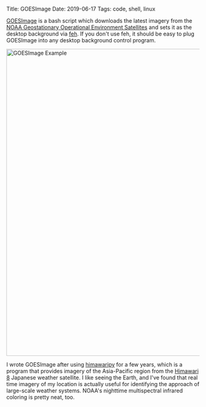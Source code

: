 Title: GOESImage
Date: 2019-06-17
Tags: code, shell, linux

[GOESImage](https://github.com/pigmonkey/goesimage) is a bash script which downloads the latest imagery from the [NOAA Geostationary Operational Environment Satellites](https://www.star.nesdis.noaa.gov/GOES/index.php) and sets it as the desktop background via [feh](https://feh.finalrewind.org/). If you don't use feh, it should be easy to plug GOESImage into any desktop background control program.

<a href="/media/images/goesimage.jpg"><img src="/media/images/goesimage-thumb.jpg" width=800 alt="GOESImage Example"></a>

I wrote GOESImage after using [himawaripy](https://github.com/boramalper/himawaripy/) for a few years, which is a program that provides imagery of the Asia-Pacific region from the [Himawari 8](https://en.wikipedia.org/wiki/Himawari_8) Japanese weather satellite. I like seeing the Earth, and I've found that real time imagery of my location is actually useful for identifying the approach of large-scale weather systems. NOAA's nighttime multispectral infrared coloring is pretty neat, too.
